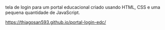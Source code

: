 tela de login para um portal educacional criado usando HTML, CSS e uma pequena quantidade de JavaScript.

https://thiagosan593.github.io/portal-login-edc/
